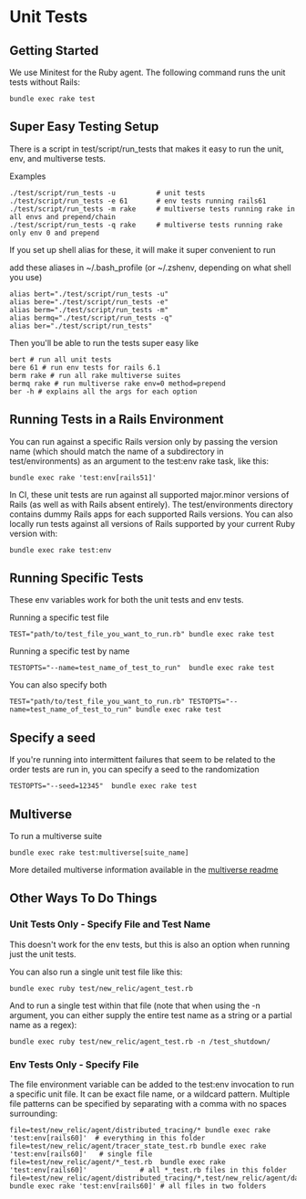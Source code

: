 # Unit Tests

## Getting Started

We use Minitest for the Ruby agent.  The following command runs the unit tests without Rails:

    bundle exec rake test


## Super Easy Testing Setup

There is a script in test/script/run_tests that makes it easy to run the unit, env, and multiverse tests.

Examples

    ./test/script/run_tests -u          # unit tests
    ./test/script/run_tests -e 61       # env tests running rails61
    ./test/script/run_tests -m rake     # multiverse tests running rake in all envs and prepend/chain
    ./test/script/run_tests -q rake     # multiverse tests running rake only env 0 and prepend

If you set up shell alias for these, it will make it super convenient to run

add these aliases in ~/.bash_profile (or ~/.zshenv, depending on what shell you use)

    alias bert="./test/script/run_tests -u"
    alias bere="./test/script/run_tests -e"
    alias berm="./test/script/run_tests -m"
    alias bermq="./test/script/run_tests -q"
    alias ber="./test/script/run_tests"

Then you'll be able to run the tests super easy like

    bert # run all unit tests
    bere 61 # run env tests for rails 6.1    
    berm rake # run all rake multiverse suites
    bermq rake # run multiverse rake env=0 method=prepend
    ber -h # explains all the args for each option


## Running Tests in a Rails Environment

You can run against a specific Rails version only by passing the version name (which should match the name of a subdirectory in test/environments) as an argument to the test:env rake task, like this:

    bundle exec rake 'test:env[rails51]'

In CI, these unit tests are run against all supported major.minor versions of Rails (as well as with Rails absent entirely). The test/environments directory contains dummy Rails apps for each supported Rails versions. You can also locally run tests against all versions of Rails supported by your current Ruby version with:

    bundle exec rake test:env



## Running Specific Tests

These env variables work for both the unit tests and env tests.

Running a specific test file

    TEST="path/to/test_file_you_want_to_run.rb" bundle exec rake test


Running a specific test by name

    TESTOPTS="--name=test_name_of_test_to_run"  bundle exec rake test


You can also specify both

    TEST="path/to/test_file_you_want_to_run.rb" TESTOPTS="--name=test_name_of_test_to_run" bundle exec rake test


## Specify a seed

If you're running into intermittent failures that seem to be related to the order tests are run in, you can specify a seed to the randomization

    TESTOPTS="--seed=12345"  bundle exec rake test


## Multiverse

To run a multiverse suite

    bundle exec rake test:multiverse[suite_name]

More detailed multiverse information available in the [multiverse readme](./multiverse/README.md)





## Other Ways To Do Things

### Unit Tests Only - Specify File and Test Name
This doesn't work for the env tests, but this is also an option when running just the unit tests.

You can also run a single unit test file like this:

    bundle exec ruby test/new_relic/agent_test.rb

And to run a single test within that file (note that when using the -n argument, you can either supply the entire test name as a string or a partial name as a regex):

    bundle exec ruby test/new_relic/agent_test.rb -n /test_shutdown/


### Env Tests Only - Specify File

The file environment variable can be added to the test:env invocation to run a specific unit file.  It can be exact file name, or a wildcard pattern.  Multiple file patterns can be specified by separating with a comma with no spaces surrounding:

    file=test/new_relic/agent/distributed_tracing/* bundle exec rake 'test:env[rails60]'  # everything in this folder
    file=test/new_relic/agent/tracer_state_test.rb bundle exec rake 'test:env[rails60]'   # single file
    file=test/new_relic/agent/*_test.rb  bundle exec rake 'test:env[rails60]'             # all *_test.rb files in this folder
    file=test/new_relic/agent/distributed_tracing/*,test/new_relic/agent/datastores/* bundle exec rake 'test:env[rails60]' # all files in two folders
